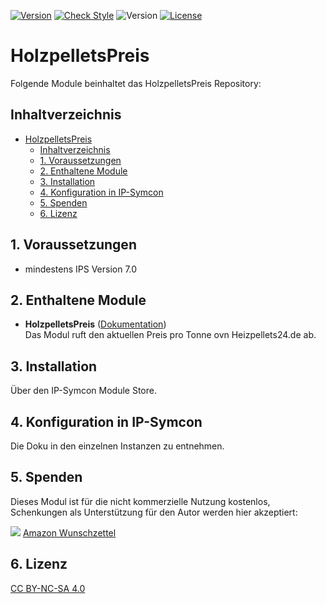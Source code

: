 [![Version](https://img.shields.io/badge/Symcon-PHPModul-red.svg)](https://www.symcon.de/service/dokumentation/entwicklerbereich/sdk-tools/sdk-php/)
[![Check Style](https://github.com/Schnittcher/HolzpelletsPreis/workflows/Check%20Style/badge.svg)](https://github.com/Schnittcher/IPS-PhilipsHUE/actions)
![Version](https://img.shields.io/badge/Symcon%20Version-7.0%20%3E-blue.svg)
[![License](https://img.shields.io/badge/License-CC%20BY--NC--SA%204.0-green.svg)](https://creativecommons.org/licenses/by-nc-sa/4.0/)

# HolzpelletsPreis
   Folgende Module beinhaltet das HolzpelletsPreis Repository:
 
   ## Inhaltverzeichnis
- [HolzpelletsPreis](#holzpelletspreis)
	- [Inhaltverzeichnis](#inhaltverzeichnis)
	- [1. Voraussetzungen](#1-voraussetzungen)
	- [2. Enthaltene Module](#2-enthaltene-module)
	- [3. Installation](#3-installation)
	- [4. Konfiguration in IP-Symcon](#4-konfiguration-in-ip-symcon)
	- [5. Spenden](#5-spenden)
	- [6. Lizenz](#6-lizenz)
   
## 1. Voraussetzungen

* mindestens IPS Version 7.0


## 2. Enthaltene Module

- __HolzpelletsPreis__ ([Dokumentation](HolzpelletsPreis))  
	Das Modul ruft den aktuellen Preis pro Tonne ovn Heizpellets24.de ab.

## 3. Installation
Über den IP-Symcon Module Store.

## 4. Konfiguration in IP-Symcon
Die Doku in den einzelnen Instanzen zu entnehmen.

## 5. Spenden

Dieses Modul ist für die nicht kommerzielle Nutzung kostenlos, Schenkungen als Unterstützung für den Autor werden hier akzeptiert:    

<a href="https://www.paypal.com/cgi-bin/webscr?cmd=_s-xclick&hosted_button_id=EK4JRP87XLSHW" target="_blank"><img src="https://www.paypalobjects.com/de_DE/DE/i/btn/btn_donate_LG.gif" border="0" /></a> <a href="https://www.amazon.de/hz/wishlist/ls/3JVWED9SZMDPK?ref_=wl_share" target="_blank">Amazon Wunschzettel</a>

## 6. Lizenz

[CC BY-NC-SA 4.0](https://creativecommons.org/licenses/by-nc-sa/4.0/)